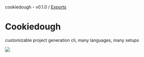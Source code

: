 cookiedough - v0.1.0 / [Exports](modules.md)

# Cookiedough

customizable project generation cli, many languages, many setups

![](//.env/.assets/cookiedough.png)
